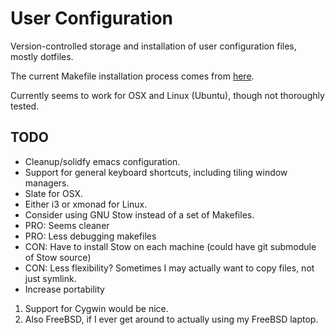 User Configuration
==================

Version-controlled storage and installation of user configuration files, mostly dotfiles.

The current Makefile installation process comes from [here](http://ostanin.org/blog/2012/01/25/managing-config-files-with-git/).

Currently seems to work for OSX and Linux (Ubuntu), though not thoroughly tested.

TODO
----

* Cleanup/solidfy emacs configuration.
* Support for general keyboard shortcuts, including tiling window managers.
 * Slate for OSX.
 * Either i3 or xmonad for Linux.
* Consider using GNU Stow instead of a set of Makefiles.
 * PRO: Seems cleaner
 * PRO: Less debugging makefiles
 * CON: Have to install Stow on each machine (could have git submodule of Stow source)
 * CON: Less flexibility? Sometimes I may actually want to copy files, not just symlink.
* Increase portability
 1. Support for Cygwin would be nice.
 2. Also FreeBSD, if I ever get around to actually using my FreeBSD laptop.

